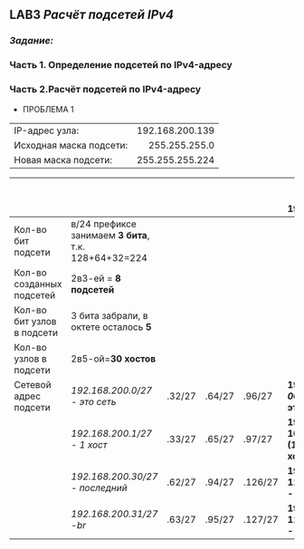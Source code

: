 ## **LAB3 _Расчёт подсетей IPv4_**
### _Задание:_
### Часть 1. Определение подсетей по IPv4-адресу
### Часть 2.Расчёт подсетей по IPv4-адресу 
* ПРОБЛЕМА 1
        
|||              
| :----------------|------------------: |
| IP-адрес узла:|     192.168.200.139 |
| Исходная маска подсети:| 255.255.255.0 |
|Новая маска подсети:|255.255.255.224 |    

||||||сюда входит наш адрес 192.168.200.139|
|-|-|-|-|-|-|  
|Кол-во бит подсети|в/24 префиксе занимаем  **3 бита**, т.к. 128+64+32=224|
|Кол-во созданных подсетей|2в3-ей = **8 подсетей**|
|Кол-во бит узлов в подсети|3 бита забрали, в октете осталось **5**|
|Кол-во узлов в подсети|2в5-ой=**30 хостов**|
|Сетевой адрес подсети|*192.168.200.0/27 - это сеть*|.32/27|.64/27|.96/27|**192.168.200.*100 00000(128)*/27 - это сеть**|
||*192.168.200.1/27 - 1 хост*|.33/27|.65/27|.97/27|**192.168.200.# 100 00001 (129)/27 - 1 хост**|
||*192.168.200.30/27 - последний*|.62/27|.94/27|.126/27|**192.168.200.100 11110 (158)/27 - последний**| 
||*192.168.200.31/27 -br*|.63/27|.95/27|.127/27|**192.168.200.100 11111 (159)/27 - br**|
